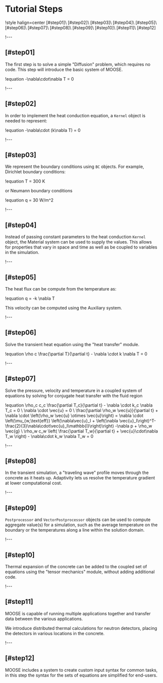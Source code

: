 # Tutorial Steps

!style halign=center
[#step01]\\
[#step02]\\
[#step03]\\
[#step04]\\
[#step05]\\
[#step06]\\
[#step07]\\
[#step08]\\
[#step09]\\
[#step10]\\
[#step11]\\
[#step12]

!---

## [#step01]

The first step is to solve a simple "Diffusion" problem, which requires no code. This step
will introduce the basic system of MOOSE.

!equation
-\nabla\cdot\nabla T = 0

!---

## [#step02]

In order to implement the heat conduction equation, a `Kernel` object is needed to represent:

!equation
-\nabla\cdot (k\nabla T) = 0

!---

## [#step03]

We represent the boundary conditions using `BC` objects. For example, Dirichlet boundary conditions:

!equation
T = 300 K

or Neumann boundary conditions

!equation
q = 30 W/m^2

!---

## [#step04]

Instead of passing constant parameters to the heat conduction `Kernel` object, the Material
system can be used to supply the values. This allows for properties that vary in space and time
as well as be coupled to variables in the simulation.

!---

## [#step05]

The heat flux can be compute from the temperature as:

!equation
q = -k \nabla T

This velocity can be computed using the Auxiliary system.

!---

## [#step06]

Solve the transient heat equation using the "heat transfer" module.

!equation
\rho c \frac{\partial T}{\partial t} - \nabla \cdot k \nabla T = 0

!---

## [#step07]

Solve the pressure, velocity and temperature in a coupled system of equations by solving for conjugate heat transfer
with the fluid region

!equation
\rho_c c_c \frac{\partial T_c}{\partial t} - \nabla \cdot k_c \nabla T_c = 0
\\
\nabla \cdot \vec{u} = 0
\\
\frac{\partial \rho_w  \vec{u}}{\partial t} + \nabla \cdot \left(\rho_w \vec{u} \otimes \vec{u}\right)
= \nabla \cdot \left(\mu_{w,\text{eff}} \left(\nabla\vec{u}_I + \left(\nabla \vec{u}_I\right)^T-\frac{2}{3}\nabla\cdot\vec{u}_I\mathbb{I}\right)\right) -\nabla p + \rho_w \vec{g}
\\
\rho_w c_w \left( \frac{\partial T_w}{\partial t} + \vec{u}\cdot\nabla T_w \right) - \nabla\cdot k_w \nabla T_w = 0

!---

## [#step08]

In the transient simulation, a "traveling wave" profile moves through the concrete as it heats up.
Adaptivity lets us resolve the temperature gradient at lower computational cost.

!---

## [#step09]

`Postprocessor` and `VectorPostprocessor` objects can be used to compute aggregate value(s) for a
simulation, such as the average temperature on the boundary or the temperatures along a line
within the solution domain.

!---

## [#step10]

Thermal expansion of the concrete can be added to the coupled set of equations
using the "tensor mechanics" module, without adding additional code.

!---

## [#step11]

MOOSE is capable of running multiple applications together and transfer data between the various
applications.

We introduce distributed thermal calculations for neutron detectors, placing the detectors
in various locations in the concrete.

!---

## [#step12]

MOOSE includes a system to create custom input syntax for common tasks, in this step the syntax
for the sets of equations are simplified for end-users.
